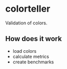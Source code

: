 # colorteller


Validation of colors.

## How does it work

- load colors
- calculate metrics
- create benchmarks